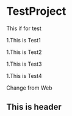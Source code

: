 # TestProject
This if for test

1.This is Test1

1.This is Test2

1.This is Test3

1.This is Test4

Change from Web

## This is header
